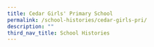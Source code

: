 ```yaml
---
title: Cedar Girls' Primary School
permalink: /school-histories/cedar-girls-pri/
description: ""
third_nav_title: School Histories
---
```

